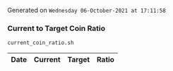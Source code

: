 Generated on `Wednesday 06-October-2021 at 17:11:58`

### Current to Target Coin Ratio
`current_coin_ratio.sh`

Date|Current|Target|Ratio
---|---|---|---
